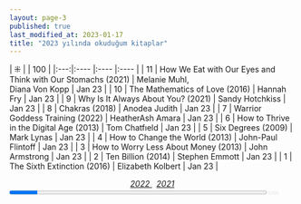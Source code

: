 ```yaml
---
layout: page-3
published: true
last_modified_at: 2023-01-17
title: "2023 yılında okuduğum kitaplar"  
---
```


| ⁜ |  | 100 |
|:---:|:---- |:---- |:---- |
| 11 | How We Eat with Our Eyes and <br /> Think with Our Stomachs (2021) | Melanie Muhl, <br /> Diana Von Kopp | Jan 23 |
| 10 | The Mathematics of Love (2016) | Hannah Fry | Jan 23 |
| 9 | Why Is It Always About You? (2021) | Sandy Hotchkiss | Jan 23 |
| 8 | Chakras (2018) | Anodea Judith | Jan 23 |
| 7 | Warrior Goddess Training (2022) | HeatherAsh Amara | Jan 23 |
| 6 | How to Thrive in the Digital Age (2013) | Tom Chatfıeld | Jan 23 |
| 5 | Six Degrees (2009) | Mark Lynas | Jan 23 |
| 4 | How to Change the World (2013) | John-Paul Flintoff | Jan 23 |
| 3 | How to Worry Less About Money (2013) | John Armstrong | Jan 23 |
| 2 | Ten Billion (2014) | Stephen Emmott | Jan 23 |
| 1 | The Sixth Extinction (2016) | Elizabeth Kolbert  | Jan 23 |
  
<center><span class="link1" style="font-style: italic;"><a href="/2022" title='2022'>2022 </a></span> &nbsp; <span class="link1" style="font-style: italic;"><a href="/2021" title='2021'>2021 </a></span></center>

<div><progress title="11/100" value="11" max="100" style="width: 90%;"></progress><span style="font-size: 50%; color: #dfdfdf; width: 5%" title="reading challenge 2023"> 11/100</span></div>
<div style="clear:both"></div>
